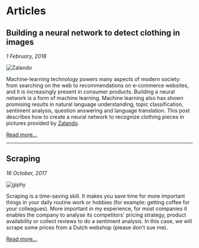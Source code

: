 # Articles

## Building a neural network to detect clothing in images

*1 February, 2018*

![Zalando](https://i.imgur.com/VrKiMgq.png)

Machine-learning technology powers many aspects of modern society: from searching on the web to recommendations on e-commerce websites, and it is increasingly present in consumer products. Building a neural network is a form of machine learning. Machine learning also has shown promising results in natural language understanding, topic classification, sentiment analysis, question answering and language translation. This post describes how to create a neural network to recognize clothing pieces in pictures provided by [Zalando](https://zalando.com). 

[Read more...](building-a-neural-network/)

___

## Scraping
*16 October, 2017*

![giphy][cat]

[cat]: https://media.giphy.com/media/yjeAgye5hbFAc/giphy.gif

Scraping is a time-saving skill. It makes you save time for more important things in your daily routine work or hobbies (for example: getting coffee for your colleagues). More important in my experience, for most companies it enables the company to analyse its competitors' pricing strategy, product availability or collect reviews to do a sentiment analysis. In this case, we will scrape some prices from a Dutch webshop (please don't sue me). 

[Read more...](scraping_with_R/)

